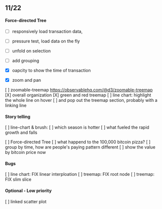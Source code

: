 ## 11/22

#### Force-directed Tree
- [ ] responsively load transaction data,
 - [ ] pressure test, load data on the fly
 - [ ] unfold on selection
 - [ ] add grouping
 - [x] oapcity to show the time of transaction 
 - [x] zoom and pan 


[ ] zoomable-treemap
  https://observablehq.com/@d3/zoomable-treemap
[X] overall organization
[X] green and red treemap
[ ] line chart: highlight the whole line on hover 
    [ ] and pop out the treemap section, probably with a linking line 

#### Story telling 
[ ] line-chart & brush: 
    [ ] which season is hotter
    [ ] what fueled the rapid growth and falls   

[ ] Force-directed Tree
  [ ] what happend to the 100,000 bitcoin pizza?
  [ ] group by time, how are people's paying pattern different 
  [ ] show the value by bitcoin price now 

#### Bugs
[ ] line chart: FIX linear interploation 
[ ] treemap: FIX root node
[ ] treemap: FIX slim slice 


#### Optional - Low priority

[ ] linked scatter plot